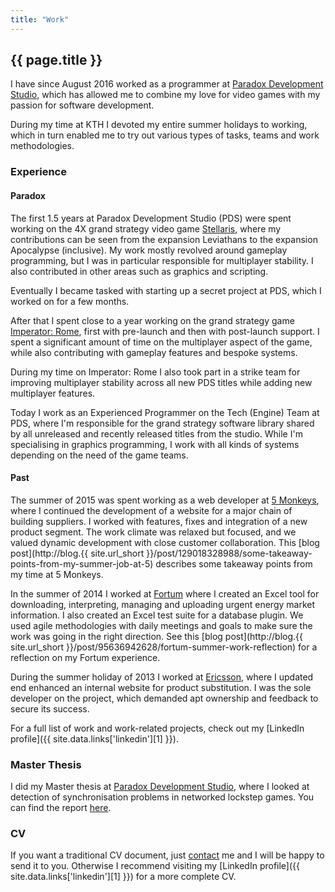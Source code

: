 ```yaml
---
title: "Work"
---
```


## {{ page.title }}

I have since August 2016 worked as a programmer at [Paradox Development Studio](https://www.paradoxplaza.com/),
which has allowed me to combine my love for video games with my passion for software
development.

During my time at KTH I devoted my entire summer holidays to working, which in turn enabled
me to try out various types of tasks, teams and work methodologies.

### Experience

#### Paradox

The first 1.5 years at Paradox Development Studio (PDS) were spent working on the 4X grand strategy
video game [Stellaris](https://www.paradoxplaza.com/stellaris/STST01G-MASTER.html),
where my contributions can be seen from the expansion
Leviathans to the expansion Apocalypse (inclusive). My work mostly revolved around gameplay
programming, but I was in particular responsible for multiplayer stability. I also contributed in
other areas such as graphics and scripting.

Eventually I became tasked with starting up a secret project at PDS, which I worked on for a few months.

After that I spent close to a year working on the grand strategy game [Imperator: Rome](https://www.paradoxplaza.com/imperator-rome/IMIM01GSK0000001-MASTER.html),
first with pre-launch and then with post-launch support. I spent a significant amount of time
on the multiplayer aspect of the game, while also contributing with gameplay features and
bespoke systems.

During my time on Imperator: Rome I also took part in a strike team for improving multiplayer
stability across all new PDS titles while adding new multiplayer features.

Today I work as an Experienced Programmer on the Tech (Engine) Team at PDS, where I'm responsible
for the grand strategy software library shared by all unreleased and recently released titles from
the studio. While I'm specialising in graphics programming, I work with all kinds of systems depending
on the need of the game teams.

#### Past

The summer of 2015 was spent working as a web developer at [5 Monkeys](https://5monkeys.se/),
where I continued the development of a website for a major chain of building
suppliers. I worked with features, fixes and integration of a new product segment. The
work climate was relaxed but focused, and we valued dynamic development with close customer
collaboration. This [blog post](http://blog.{{ site.url_short }}/post/129018328988/some-takeaway-points-from-my-summer-job-at-5)
describes some takeaway points from my time at 5 Monkeys.

In the summer of 2014 I worked at [Fortum](https://www.fortum.com/) where I created an
Excel tool for downloading, interpreting, managing and uploading urgent energy market
information. I also created an Excel test suite for a database plugin. We used agile
methodologies with daily meetings and goals to make sure the work was going in the
right direction. See this [blog post](http://blog.{{ site.url_short }}/post/95636942628/fortum-summer-work-reflection)
for a reflection on my Fortum experience.

During the summer holiday of 2013 I worked at [Ericsson](https://www.ericsson.com/),
where I updated end enhanced an internal website for product substitution. I was the sole
developer on the project, which demanded apt ownership and feedback to secure its success.

For a full list of work and work-related projects, check out my [LinkedIn profile]({{ site.data.links['linkedin'][1] }}).

### Master Thesis

I did my Master thesis at [Paradox Development Studio](https://www.paradoxplaza.com/),
where I looked at detection of synchronisation problems in networked lockstep games.
You can find the report [here](http://kth.diva-portal.org/smash/record.jsf?pid=diva2:947287).

### CV

If you want a traditional CV document, just [contact](/about#contact) me and I
will be happy to send it to you. Otherwise I recommend visiting my [LinkedIn profile]({{ site.data.links['linkedin'][1] }})
for a more complete CV.

